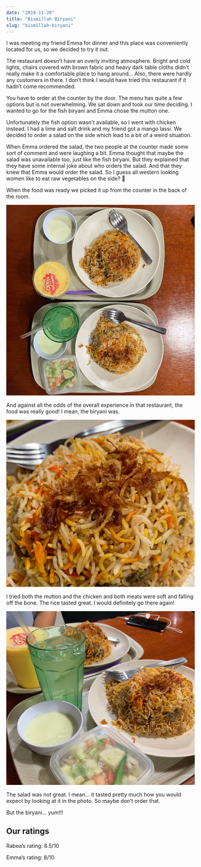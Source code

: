 ```yaml
---
date: "2019-11-20"
title: "Bismillah Biryani"
slug: "bismillah-biryani"
---
```


I was meeting my friend Emma for dinner and this place was conveniently located for us, so we decided to try it out.

The restaurant doesn’t have an overly inviting atmosphere.
Bright and cold lights, chairs covered with brown fabric and heavy dark table cloths didn't really make it a comfortable place to hang around...
Also, there were hardly any customers in there.
I don’t think I would have tried this restaurant if it hadn’t come recommended.

You have to order at the counter by the door.
The menu has quite a few options but is not overwhelming.
We sat down and took our time deciding.
I wanted to go for the fish biryani and Emma chose the mutton one. 

Unfortunately the fish option wasn't available, so I went with chicken instead.
I had a lime and salt drink and my friend got a mango lassi.
We decided to order a salad on the side which lead to a bit of a weird situation.

When Emma ordered the salad, the two people at the counter made some sort of comment and were laughing a bit.
Emma thought that maybe the salad was unavailable too, just like the fish biryani.
But they explained that they have some internal joke about who orders the salad.
And that they knew that Emma would order the salad.
So I guess all western looking women like to eat raw vegetables on the side? 🤷

When the food was ready we picked it up from the counter in the back of the room. 

![This was our order](./images/bismillah-full-order.jpg)

And against all the odds of the overall experience in that restaurant, the food was really good! I mean, the biryani was.

![The chicken is hiding inside](./images/bismillah-rice.jpg)

I tried both the mutton and the chicken and both meats were soft and falling off the bone.
The rice tasted great.
I would definitely go there again!

![The food](./images/bismillah-side-angle.jpg)

The salad was not great.
I mean… it tasted pretty much how you would expect by looking at it in the photo.
So maybe don’t order that.

But the biryani… yum!!!

## Our ratings

Rabea’s rating: 8.5/10

Emma’s rating: 8/10
